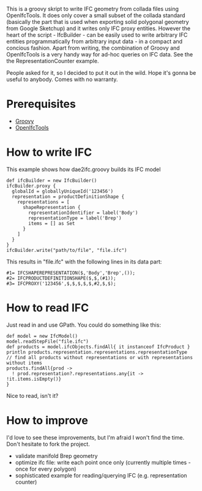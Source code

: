 This is a groovy skript to write IFC geometry from collada files using OpenIfcTools. It does only cover a small subset of the collada standard (basically the part that is used when exporting solid polygonal geometry from Google Sketchup) and it writes only IFC proxy entities. However the heart of the script - IfcBuilder - can be easily used to write arbitrary IFC entities programmatically from arbitrary input data - in a compact and concious fashion. Apart from writing, the combination of Groovy and OpenIfcTools is a very handy way for ad-hoc queries on IFC data. See the the RepresentationCounter example.

People asked for it, so I decided to put it out in the wild. Hope it's gonna be useful to anybody. Comes with no warranty.

Prerequisites
=============

* [Groovy](http://groovy.codehaus.org/)
* [OpenIfcTools](http://www.openifctools.com)


How to write IFC
================
This example shows how dae2ifc.groovy builds its IFC model

    def ifcBuilder = new IfcBuilder()
    ifcBuilder.proxy {
      globalId = globallyUniqueId('123456')
      representation = productDefinitionShape {
        representations = [
          shapeRepresentation {
            representationIdentifier = label('Body')
            representationType = label('Brep')
            items = [] as Set
          }
	    ]  
      }
    }
    ifcBuilder.write("path/to/file", "file.ifc")

This results in "file.ifc" with the following lines in its data part:

    #1= IFCSHAPEREPRESENTATION($,'Body','Brep',());
    #2= IFCPRODUCTDEFINITIONSHAPE($,$,(#1));
    #3= IFCPROXY('123456',$,$,$,$,$,#2,$,$);


How to read IFC
===============
Just read in and use GPath. You could do something like this:

    def model = new IfcModel()
    model.readStepFile("file.ifc")
    def products = model.ifcObjects.findAll{ it instanceof IfcProduct }
    println products.representation.representations.representationType
    // find all products without representations or with representations without items
    products.findAll{prod ->
      ! prod.representation?.representations.any{it -> !it.items.isEmpty()}
    }

Nice to read, isn't it?

How to improve
==============
I'd love to see these improvements, but I'm afraid I won't find the time. Don't hesitate to fork the project.

* validate manifold Brep geometry
* optimize ifc file: write each point once only (currently multiple times - once for every polygon)
* sophisticated example for reading/querying IFC (e.g. representation counter)
